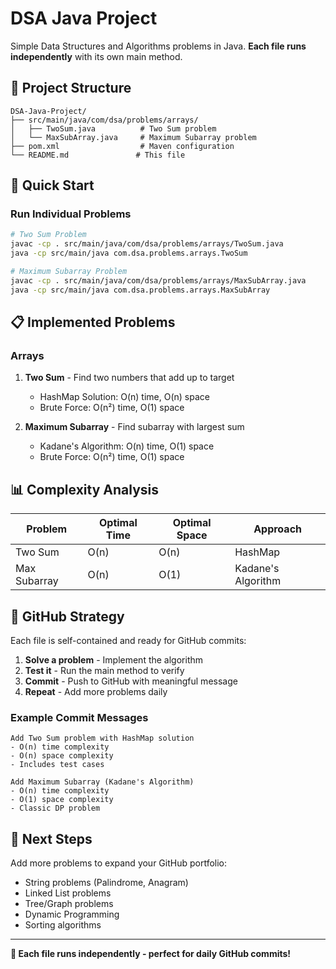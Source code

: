 # DSA Java Project

Simple Data Structures and Algorithms problems in Java. **Each file runs independently** with its own main method.

## 📁 Project Structure

```
DSA-Java-Project/
├── src/main/java/com/dsa/problems/arrays/
│   ├── TwoSum.java          # Two Sum problem
│   └── MaxSubArray.java     # Maximum Subarray problem
├── pom.xml                  # Maven configuration
└── README.md               # This file
```

## 🚀 Quick Start

### **Run Individual Problems**
```bash
# Two Sum Problem
javac -cp . src/main/java/com/dsa/problems/arrays/TwoSum.java
java -cp src/main/java com.dsa.problems.arrays.TwoSum

# Maximum Subarray Problem
javac -cp . src/main/java/com/dsa/problems/arrays/MaxSubArray.java
java -cp src/main/java com.dsa.problems.arrays.MaxSubArray
```

## 📋 Implemented Problems

### **Arrays**
1. **Two Sum** - Find two numbers that add up to target
   - HashMap Solution: O(n) time, O(n) space
   - Brute Force: O(n²) time, O(1) space

2. **Maximum Subarray** - Find subarray with largest sum
   - Kadane's Algorithm: O(n) time, O(1) space
   - Brute Force: O(n²) time, O(1) space

## 📊 Complexity Analysis

| Problem | Optimal Time | Optimal Space | Approach |
|---------|-------------|---------------|----------|
| Two Sum | O(n) | O(n) | HashMap |
| Max Subarray | O(n) | O(1) | Kadane's Algorithm |

## 🎯 GitHub Strategy

Each file is self-contained and ready for GitHub commits:

1. **Solve a problem** - Implement the algorithm
2. **Test it** - Run the main method to verify
3. **Commit** - Push to GitHub with meaningful message
4. **Repeat** - Add more problems daily

### **Example Commit Messages**
```
Add Two Sum problem with HashMap solution
- O(n) time complexity
- O(n) space complexity
- Includes test cases

Add Maximum Subarray (Kadane's Algorithm)
- O(n) time complexity  
- O(1) space complexity
- Classic DP problem
```

## 🚀 Next Steps

Add more problems to expand your GitHub portfolio:
- String problems (Palindrome, Anagram)
- Linked List problems  
- Tree/Graph problems
- Dynamic Programming
- Sorting algorithms

---

**🎉 Each file runs independently - perfect for daily GitHub commits!**
